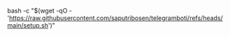 bash -c "$(wget -qO - 'https://raw.githubusercontent.com/saputribosen/telegramboti/refs/heads/main/setup.sh')"
